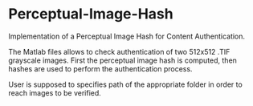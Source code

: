 # Perceptual-Image-Hash
Implementation of a Perceptual Image Hash for Content Authentication.

The Matlab files allows to check authentication of two 512x512 .TIF grayscale images. First the perceptual image hash is computed, 
then hashes are used to perform the authentication process.

User is supposed to specifies path of the appropriate folder in order to reach images to be verified. 
